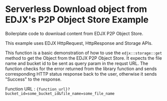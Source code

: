 <!--
title: .'Download particular file on a particular bucket on EDJX P2P Object Store'
description: 'Boilerplate code to download content on EDJX P2P 
platform: EDJX
language: C++
-->

# Serverless Download object from EDJX's P2P Object Store Example

Boilerplate code to download content from EDJX P2P Object Store.

This example uses EDJX HttpRequest, HttpResponse and Storage APIs.

This function is a basic demonstration of how to use the `edjx::storage::get` method to get the Object from the EDJX P2P Object Store. It expects the file name and bucket id to be sent as query param in the requst URL. The function checks for the error returned from the library function and sends corresponding HTTP status response back to the user, otherwise it sends "Success" to the response.

Function URL : `{function_url}?bucket_id=some_bucket_id&file_name=some_file_name`
